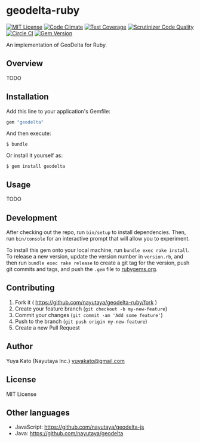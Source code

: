 # geodelta-ruby

[![MIT License](https://img.shields.io/badge/license-MIT-blue.svg)](https://github.com/nayutaya/geodelta-ruby/blob/master/LICENSE.txt)
[![Code Climate](https://codeclimate.com/github/nayutaya/geodelta-ruby/badges/gpa.svg)](https://codeclimate.com/github/nayutaya/geodelta-ruby)
[![Test Coverage](https://codeclimate.com/github/nayutaya/geodelta-ruby/badges/coverage.svg)](https://codeclimate.com/github/nayutaya/geodelta-ruby/coverage)
[![Scrutinizer Code Quality](https://scrutinizer-ci.com/g/nayutaya/geodelta-ruby/badges/quality-score.png?b=master)](https://scrutinizer-ci.com/g/nayutaya/geodelta-ruby/?branch=master)
[![Circle CI](https://circleci.com/gh/nayutaya/geodelta-ruby.svg?style=shield)](https://circleci.com/gh/nayutaya/geodelta-ruby)
[![Gem Version](https://badge.fury.io/rb/geodelta.svg)](http://badge.fury.io/rb/geodelta)

An implementation of GeoDelta for Ruby.

## Overview

TODO

## Installation

Add this line to your application's Gemfile:

```ruby
gem "geodelta"
```

And then execute:

    $ bundle

Or install it yourself as:

    $ gem install geodelta

## Usage

TODO

## Development

After checking out the repo, run `bin/setup` to install dependencies. Then, run `bin/console` for an interactive prompt that will allow you to experiment.

To install this gem onto your local machine, run `bundle exec rake install`. To release a new version, update the version number in `version.rb`, and then run `bundle exec rake release` to create a git tag for the version, push git commits and tags, and push the `.gem` file to [rubygems.org](https://rubygems.org).

## Contributing

1. Fork it ( https://github.com/nayutaya/geodelta-ruby/fork )
2. Create your feature branch (`git checkout -b my-new-feature`)
3. Commit your changes (`git commit -am 'Add some feature'`)
4. Push to the branch (`git push origin my-new-feature`)
5. Create a new Pull Request

## Author

Yuya Kato (Nayutaya Inc.) <yuyakato@gmail.com>

## License

MIT License

## Other languages

* JavaScript: https://github.com/nayutaya/geodelta-js
* Java: https://github.com/nayutaya/geodelta
